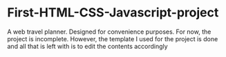 # First-HTML-CSS-Javascript-project
A web travel planner. Designed for convenience purposes. For now, the project is incomplete. However, the template I used for the project is done and all that is left with is to edit the contents accordingly

